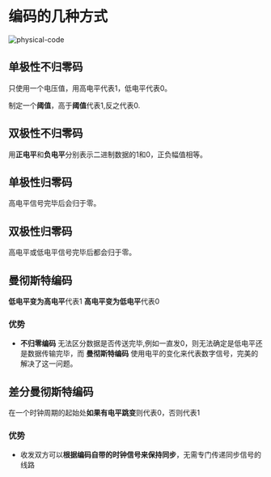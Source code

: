 # 编码的几种方式
![physical-code](/assets/physical-code.jpg)

## 单极性不归零码
只使用一个电压值，用高电平代表1，低电平代表0。

制定一个**阈值**，高于**阈值**代表1,反之代表0.

## 双极性不归零码
用**正电平**和**负电平**分别表示二进制数据的1和0，正负幅值相等。

## 单极性归零码
高电平信号完毕后会归于零。

## 双极性归零码
高电平或低电平信号完毕后都会归于零。

## 曼彻斯特编码
**低电平变为高电平**代表1
**高电平变为低电平**代表0

### 优势
* **不归零编码** 无法区分数据是否传送完毕,例如一直发0，则无法确定是低电平还是数据传输完毕，而 **曼彻斯特编码** 使用电平的变化来代表数字信号，完美的解决了这一问题。

## 差分曼彻斯特编码
在一个时钟周期的起始处**如果有电平跳变**则代表0，否则代表1

### 优势
* 收发双方可以**根据编码自带的时钟信号来保持同步**，无需专门传递同步信号的线路
